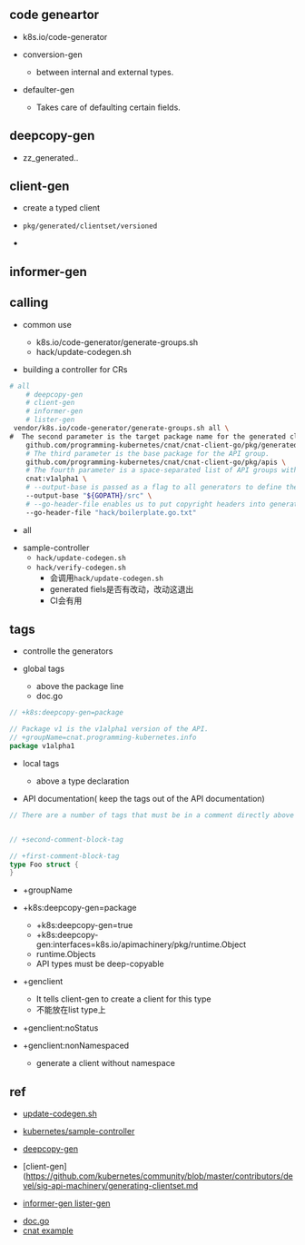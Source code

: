 ## code geneartor

+  k8s.io/code-generator 

+ conversion-gen
    + between internal and external types.

+ defaulter-gen
    + Takes care of defaulting certain fields.

## deepcopy-gen
+ zz_generated..

## client-gen
+ create a typed client

+ `pkg/generated/clientset/versioned`

+ 

## informer-gen

## calling

+ common use
    + k8s.io/code-generator/generate-groups.sh
    + hack/update-codegen.sh

+ building a controller for CRs
```sh
# all
    # deepcopy-gen
    # client-gen
    # informer-gen
    # lister-gen
 vendor/k8s.io/code-generator/generate-groups.sh all \
#  The second parameter is the target package name for the generated clients, listers, and informers.
    github.com/programming-kubernetes/cnat/cnat-client-go/pkg/generated
    # The third parameter is the base package for the API group.
    github.com/programming-kubernetes/cnat/cnat-client-go/pkg/apis \
    # The fourth parameter is a space-separated list of API groups with their versions.
    cnat:v1alpha1 \
    # --output-base is passed as a flag to all generators to define the base directory where the given packages are found.
    --output-base "${GOPATH}/src" \
    # --go-header-file enables us to put copyright headers into generated code.
    --go-header-file "hack/boilerplate.go.txt"
```
   - all

+ sample-controller
    + `hack/update-codegen.sh`
    + `hack/verify-codegen.sh`
        + 会调用`hack/update-codegen.sh`
        + generated fiels是否有改动，改动这退出
        + CI会有用

## tags

+ controlle the generators

+ global tags
    + above the package line
    + doc.go
<!-- pkg/apis/group/version/doc.go -->
```go
// +k8s:deepcopy-gen=package

// Package v1 is the v1alpha1 version of the API.
// +groupName=cnat.programming-kubernetes.info
package v1alpha1
```
+ local tags
    + above a type declaration

+ API documentation( keep the tags out of the API documentation)
```go
// There are a number of tags that must be in a comment directly above a type (or the package line for a global tag), while others must be separated from the type (or the package line) with at least one empty line in between them. For example:


// +second-comment-block-tag

// +first-comment-block-tag
type Foo struct {
}
```

+ +groupName

+ +k8s:deepcopy-gen=package
    + +k8s:deepcopy-gen=true
    + +k8s:deepcopy-gen:interfaces=k8s.io/apimachinery/pkg/runtime.Object
    + runtime.Objects
    +  API types must be deep-copyable

+ +genclient
    + It tells client-gen to create a client for this type
    + 不能放在list type上

+ +genclient:noStatus

+ +genclient:nonNamespaced
    + generate a client without namespace

## ref
+ [update-codegen.sh](https://github.com/programming-kubernetes/cnat/blob/master/cnat-client-go/hack/update-codegen.sh)
+ [kubernetes/sample-controller](https://github.com/kubernetes/sample-controller)

+ [deepcopy-gen](https://github.com/kubernetes/code-generator/blob/be3b346a66ceec9212f7b4e7ad1157f1562327a3/cmd/deepcopy-gen/main.go#L17)
+ [client-gen](https://github.com/kubernetes/community/blob/master/contributors/devel/sig-api-machinery/generating-clientset.md
+ [informer-gen lister-gen](https://github.com/kubernetes/code-generator/blob/639c964206c28ac3859cf36f212c24775616884a/generate-groups.sh#L86)
<!-- sample -->
+ [doc.go](https://github.com/programming-kubernetes/cnat/blob/master/cnat-client-go/pkg/apis/cnat/v1alpha1/doc.go)
+ [cnat example](https://github.com/programming-kubernetes/cnat/blob/master/cnat-client-go/pkg/apis/cnat/v1alpha1/types.go)